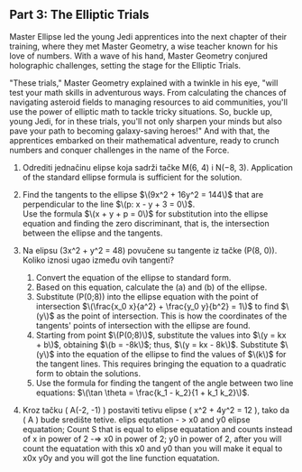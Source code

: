 ## Part 3: The Elliptic Trials

Master Ellipse led the young Jedi apprentices into the next chapter of their training, where they met Master Geometry, a wise teacher known for his love of numbers. With a wave of his hand, Master Geometry conjured holographic challenges, setting the stage for the Elliptic Trials.

"These trials," Master Geometry explained with a twinkle in his eye, "will test your math skills in adventurous ways. From calculating the chances of navigating asteroid fields to managing resources to aid communities, you'll use the power of elliptic math to tackle tricky situations. So, buckle up, young Jedi, for in these trials, you'll not only sharpen your minds but also pave your path to becoming galaxy-saving heroes!" And with that, the apprentices embarked on their mathematical adventure, ready to crunch numbers and conquer challenges in the name of the Force.

1. Odrediti jednačinu elipse koja sadrži tačke M(6, 4) i N(−8, 3).
Application of the standard ellipse formula is sufficient for the solution.

2. Find the tangents to the ellipse $\(9x^2 + 16y^2 = 144\)$ that are perpendicular to the line $\(p: x - y + 3 = 0\)$.  
Use the formula $\(x + y + p = 0\)$ for substitution into the ellipse equation and finding the zero discriminant, that is, the intersection between the ellipse and the tangents.

3. Na elipsu \(3x^2 + y^2 = 48\) povučene su tangente iz tačke \(P(8, 0)\). Koliko iznosi ugao između ovih tangenti?
    1) Convert the equation of the ellipse to standard form.  
    2) Based on this equation, calculate the \(a\) and \(b\) of the ellipse.  
    3) Substitute \(P(0;8)\) into the ellipse equation with the point of intersection $\(\frac{x_0 x}{a^2} + \frac{y_0 y}{b^2} = 1\)$ to find $\(y\)$ as the point of     intersection. This is how the coordinates of the tangents' points of intersection with the ellipse are found.  
    4) Starting from point $\(P(0;8)\)$, substitute the values into $\(y = kx + b\)$, obtaining $\(b = -8k\)$; thus, $\(y = kx - 8k\)$. Substitute $\(y\)$ into the equation of the   ellipse to find the values of $\(k\)$ for the tangent lines. This requires bringing the equation to a quadratic form to obtain the solutions.  
    5) Use the formula for finding the tangent of the angle between two line equations: $\(\tan \theta = \frac{k_1 - k_2}{1 + k_1 k_2}\)$.  

4. Kroz tačku \( A(-2, -1) \) postaviti tetivu elipse \( x^2 + 4y^2 = 12 \), tako da \( A \) bude središte tetive.
elips equtation - > x0 and y0 elipse equatation; Count S that is equal to elipse equatation and counts instead of x in power of 2 -=> x0 in power of 2; y0 in power of 2, after you will count the equatation with this x0 and y0 than you will make it equal to x0x y0y and you will got the line function equatation.
